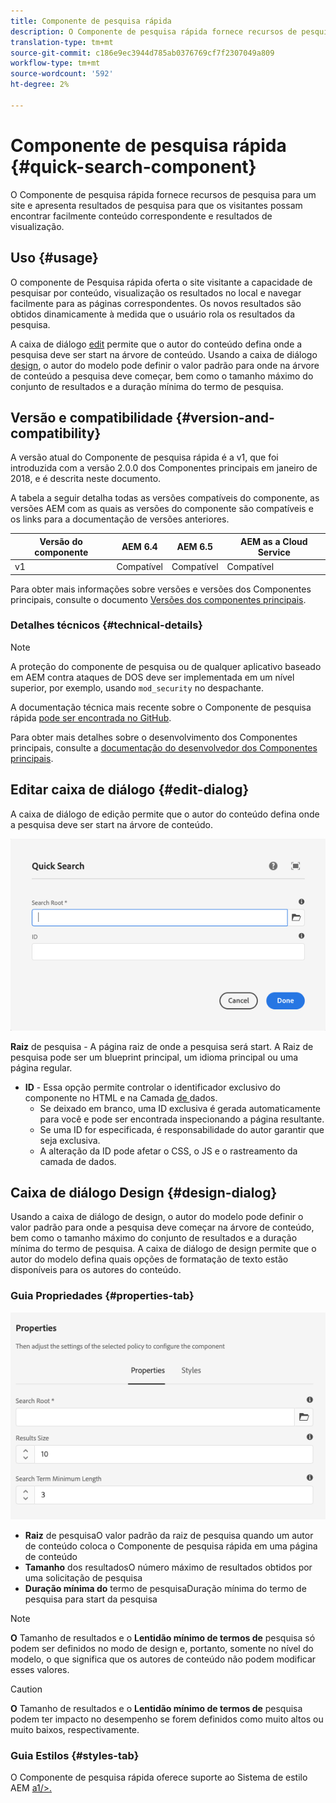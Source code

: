 ```yaml
---
title: Componente de pesquisa rápida
description: O Componente de pesquisa rápida fornece recursos de pesquisa para um site e apresenta resultados de pesquisa para que os visitantes possam pesquisar no site e filtrar os resultados.
translation-type: tm+mt
source-git-commit: c186e9ec3944d785ab0376769cf7f2307049a809
workflow-type: tm+mt
source-wordcount: '592'
ht-degree: 2%

---
```



# Componente de pesquisa rápida {#quick-search-component}

O Componente de pesquisa rápida fornece recursos de pesquisa para um site e apresenta resultados de pesquisa para que os visitantes possam encontrar facilmente conteúdo correspondente e resultados de visualização.

## Uso {#usage}

O componente de Pesquisa rápida oferta o site visitante a capacidade de pesquisar por conteúdo, visualização os resultados no local e navegar facilmente para as páginas correspondentes. Os novos resultados são obtidos dinamicamente à medida que o usuário rola os resultados da pesquisa.

A caixa de diálogo [edit](#edit-dialog) permite que o autor do conteúdo defina onde a pesquisa deve ser start na árvore de conteúdo. Usando a caixa de diálogo [design](#design-dialog), o autor do modelo pode definir o valor padrão para onde na árvore de conteúdo a pesquisa deve começar, bem como o tamanho máximo do conjunto de resultados e a duração mínima do termo de pesquisa.

## Versão e compatibilidade {#version-and-compatibility}

A versão atual do Componente de pesquisa rápida é a v1, que foi introduzida com a versão 2.0.0 dos Componentes principais em janeiro de 2018, e é descrita neste documento.

A tabela a seguir detalha todas as versões compatíveis do componente, as versões AEM com as quais as versões do componente são compatíveis e os links para a documentação de versões anteriores.

| Versão do componente | AEM 6.4 | AEM 6.5 | AEM as a Cloud Service |
|--- |--- |--- |---|
| v1 | Compatível | Compatível | Compatível |

Para obter mais informações sobre versões e versões dos Componentes principais, consulte o documento [Versões dos componentes principais](/help/versions.md).

### Detalhes técnicos {#technical-details}

>[!NOTE]
>
>A proteção do componente de pesquisa ou de qualquer aplicativo baseado em AEM contra ataques de DOS deve ser implementada em um nível superior, por exemplo, usando `mod_security` no despachante.

A documentação técnica mais recente sobre o Componente de pesquisa rápida [pode ser encontrada no GitHub](https://adobe.com/go/aem_cmp_tech_search_v1).

Para obter mais detalhes sobre o desenvolvimento dos Componentes principais, consulte a [documentação do desenvolvedor dos Componentes principais](/help/developing/overview.md).

## Editar caixa de diálogo {#edit-dialog}

A caixa de diálogo de edição permite que o autor do conteúdo defina onde a pesquisa deve ser start na árvore de conteúdo.

![Caixa de diálogo de edição do Componente de pesquisa rápida](/help/assets/quick-search-edit.png)

**Raiz**  de pesquisa - A página raiz de onde a pesquisa será start. A Raiz de pesquisa pode ser um blueprint principal, um idioma principal ou uma página regular.
* **ID**  - Essa opção permite controlar o identificador exclusivo do componente no HTML e na Camada [ de ](/help/developing/data-layer/overview.md)dados.
   * Se deixado em branco, uma ID exclusiva é gerada automaticamente para você e pode ser encontrada inspecionando a página resultante.
   * Se uma ID for especificada, é responsabilidade do autor garantir que seja exclusiva.
   * A alteração da ID pode afetar o CSS, o JS e o rastreamento da camada de dados.

## Caixa de diálogo Design {#design-dialog}

Usando a caixa de diálogo de design, o autor do modelo pode definir o valor padrão para onde a pesquisa deve começar na árvore de conteúdo, bem como o tamanho máximo do conjunto de resultados e a duração mínima do termo de pesquisa. A caixa de diálogo de design permite que o autor do modelo defina quais opções de formatação de texto estão disponíveis para os autores do conteúdo.

### Guia Propriedades {#properties-tab}

![Caixa de diálogo de design do Componente de pesquisa rápida](/help/assets/quick-search-design.png)

* **Raiz**
de pesquisaO valor padrão da raiz de pesquisa quando um autor de conteúdo coloca o Componente de pesquisa rápida em uma página de conteúdo
* **Tamanho**
dos resultadosO número máximo de resultados obtidos por uma solicitação de pesquisa
* **Duração mínima do**
termo de pesquisaDuração mínima do termo de pesquisa para start da pesquisa

>[!NOTE]
>
>**O** Tamanho de resultados e o  **Lentidão mínimo de termos de** pesquisa só podem ser definidos no modo de design e, portanto, somente no nível do modelo, o que significa que os autores de conteúdo não podem modificar esses valores.

>[!CAUTION]
>
>**O** Tamanho de resultados e o  **Lentidão mínimo de termos de** pesquisa podem ter impacto no desempenho se forem definidos como muito altos ou muito baixos, respectivamente.

### Guia Estilos {#styles-tab}

O Componente de pesquisa rápida oferece suporte ao Sistema de estilo AEM [a1/>.](/help/get-started/authoring.md#component-styling)
